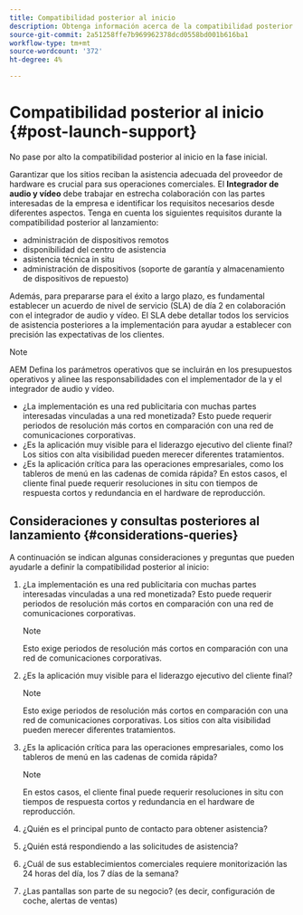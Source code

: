 ```yaml
---
title: Compatibilidad posterior al inicio
description: Obtenga información acerca de la compatibilidad posterior al inicio con AEM Screens en la Guía de prácticas recomendadas.
source-git-commit: 2a51258ffe7b969962378dcd0558bd001b616ba1
workflow-type: tm+mt
source-wordcount: '372'
ht-degree: 4%

---
```



# Compatibilidad posterior al inicio {#post-launch-support}


No pase por alto la compatibilidad posterior al inicio en la fase inicial.

Garantizar que los sitios reciban la asistencia adecuada del proveedor de hardware es crucial para sus operaciones comerciales. El **Integrador de audio y vídeo** debe trabajar en estrecha colaboración con las partes interesadas de la empresa e identificar los requisitos necesarios desde diferentes aspectos.
Tenga en cuenta los siguientes requisitos durante la compatibilidad posterior al lanzamiento:

* administración de dispositivos remotos
* disponibilidad del centro de asistencia
* asistencia técnica in situ
* administración de dispositivos (soporte de garantía y almacenamiento de dispositivos de repuesto)

Además, para prepararse para el éxito a largo plazo, es fundamental establecer un acuerdo de nivel de servicio (SLA) de día 2 en colaboración con el integrador de audio y vídeo. El SLA debe detallar todos los servicios de asistencia posteriores a la implementación para ayudar a establecer con precisión las expectativas de los clientes.

>[!NOTE]
>
>AEM Defina los parámetros operativos que se incluirán en los presupuestos operativos y alinee las responsabilidades con el implementador de la y el integrador de audio y vídeo.
>
>* ¿La implementación es una red publicitaria con muchas partes interesadas vinculadas a una red monetizada? Esto puede requerir periodos de resolución más cortos en comparación con una red de comunicaciones corporativas.
>* ¿Es la aplicación muy visible para el liderazgo ejecutivo del cliente final? Los sitios con alta visibilidad pueden merecer diferentes tratamientos.
>* ¿Es la aplicación crítica para las operaciones empresariales, como los tableros de menú en las cadenas de comida rápida? En estos casos, el cliente final puede requerir resoluciones in situ con tiempos de respuesta cortos y redundancia en el hardware de reproducción.

## Consideraciones y consultas posteriores al lanzamiento {#considerations-queries}

A continuación se indican algunas consideraciones y preguntas que pueden ayudarle a definir la compatibilidad posterior al inicio:

1. ¿La implementación es una red publicitaria con muchas partes interesadas vinculadas a una red monetizada? Esto puede requerir periodos de resolución más cortos en comparación con una red de comunicaciones corporativas.
 
   >[!NOTE]
   >
   > Esto exige periodos de resolución más cortos en comparación con una red de comunicaciones corporativas.

1. ¿Es la aplicación muy visible para el liderazgo ejecutivo del cliente final?

   >[!NOTE]
   >
   > Esto exige periodos de resolución más cortos en comparación con una red de comunicaciones corporativas. Los sitios con alta visibilidad pueden merecer diferentes tratamientos.

1. ¿Es la aplicación crítica para las operaciones empresariales, como los tableros de menú en las cadenas de comida rápida?

   >[!NOTE]
   >
   > En estos casos, el cliente final puede requerir resoluciones in situ con tiempos de respuesta cortos y redundancia en el hardware de reproducción.

1. ¿Quién es el principal punto de contacto para obtener asistencia?

1. ¿Quién está respondiendo a las solicitudes de asistencia?

1. ¿Cuál de sus establecimientos comerciales requiere monitorización las 24 horas del día, los 7 días de la semana?

1. ¿Las pantallas son parte de su negocio? (es decir, configuración de coche, alertas de ventas)

